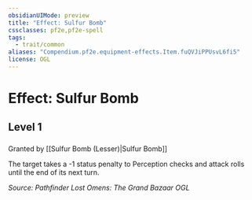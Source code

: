 ```yaml
---
obsidianUIMode: preview
title: "Effect: Sulfur Bomb"
cssclasses: pf2e,pf2e-spell
tags:
  - trait/common
aliases: "Compendium.pf2e.equipment-effects.Item.fuQVJiPPUsvL6fi5"
license: OGL
---
```

# Effect: Sulfur Bomb
## Level 1
### 






Granted by [[Sulfur Bomb (Lesser)|Sulfur Bomb]]

The target takes a -1 status penalty to Perception checks and attack rolls until the end of its next turn.

*Source: Pathfinder Lost Omens: The Grand Bazaar*
*OGL*